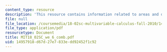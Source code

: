 ```yaml
---
content_type: resource
description: 'This resource contains information related to areas and determinants. '
file: null
file_location: /coursemedia/18-02sc-multivariable-calculus-fall-2010/14957918d67d27e7833edd92452f1c92_MIT18_02SC_we_6_comb.pdf
file_type: application/pdf
resourcetype: Document
title: MIT18_02SC_we_6_comb.pdf
uid: 14957918-d67d-27e7-833e-dd92452f1c92
---
```

